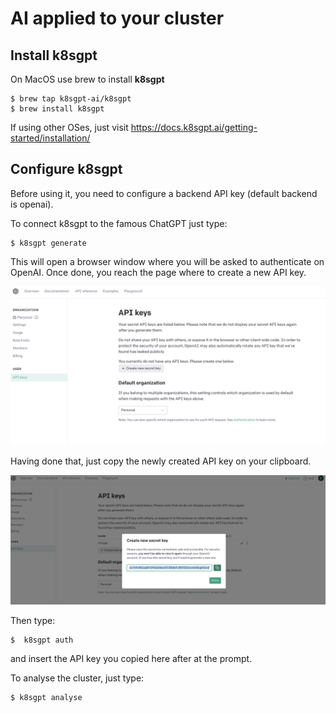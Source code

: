 # AI applied to your cluster

## Install k8sgpt

On MacOS use brew to install **k8sgpt**

```console
$ brew tap k8sgpt-ai/k8sgpt
$ brew install k8sgpt
```

If using other OSes, just visit https://docs.k8sgpt.ai/getting-started/installation/


## Configure k8sgpt

Before using it, you need to configure a backend API key (default backend is openai).

To connect k8sgpt to the famous ChatGPT just type:

```console
$ k8sgpt generate
```

This will open a browser window where you will be asked to authenticate on OpenAI. Once done, you reach the page where to create a new API key.

![](img/1.png)

Having done that, just copy the newly created API key on your clipboard.

![](img/2.png)

Then type:

```console
$  k8sgpt auth 
```

and insert the API key you copied here after at the prompt.

To analyse the cluster, just type:

```console
$ k8sgpt analyse
```


